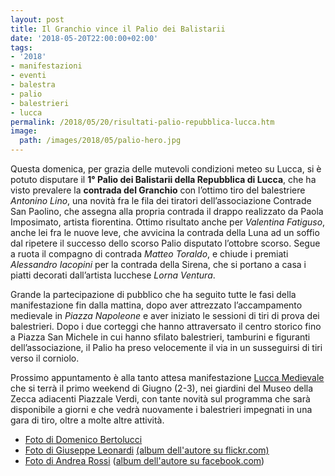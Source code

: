 ```yaml
---
layout: post
title: Il Granchio vince il Palio dei Balistarii
date: '2018-05-20T22:00:00+02:00'
tags:
- '2018'
- manifestazioni
- eventi
- balestra
- palio
- balestrieri
- lucca
permalink: /2018/05/20/risultati-palio-repubblica-lucca.htm
image:
  path: /images/2018/05/palio-hero.jpg
---
```


Questa domenica, per grazia delle mutevoli condizioni meteo su Lucca, si è
potuto disputare il **1° Palio dei Balistarii della Repubblica di Lucca**, che
ha visto prevalere la **contrada del Granchio** con l’ottimo tiro del
balestriere *Antonino Lino*, una novità fra le fila dei tiratori
dell’associazione Contrade San Paolino, che assegna alla propria contrada il
drappo realizzato da Paola Imposimato, artista fiorentina. Ottimo risultato
anche per *Valentina Fatiguso*, anche lei fra le nuove leve, che avvicina la
contrada della Luna ad un soffio dal ripetere il successo dello scorso Palio
disputato l’ottobre scorso. Segue a ruota il compagno di contrada *Matteo
Toraldo*, e chiude i premiati *Alessandro Iacopini* per la contrada della
Sirena, che si portano a casa i piatti decorati dall’artista lucchese *Lorna
Ventura*.

<!-- more -->

Grande la partecipazione di pubblico che ha seguito tutte le fasi della
manifestazione fin dalla mattina, dopo aver attrezzato l’accampamento medievale
in *Piazza Napoleone* e aver iniziato le sessioni di tiri di prova dei
balestrieri. Dopo i due corteggi che hanno attraversato il centro storico fino a
Piazza San Michele in cui hanno sfilato balestrieri, tamburini e figuranti
dell’associazione, il Palio ha preso velocemente il via in un susseguirsi di
tiri verso il corniolo.

Prossimo appuntamento è alla tanto attesa manifestazione [Lucca
Medievale](http://luccamedievale.it) che si terrà il primo weekend di Giugno
(2-3), nei giardini del Museo della Zecca adiacenti Piazzale Verdi, con tante
novità sul programma che sarà disponibile a giorni e che vedrà nuovamente i
balestrieri impegnati in una gara di tiro, oltre a molte altre attività.

* [Foto di Domenico Bertolucci](https://www.facebook.com/media/set/?set=ms.c.eJxVlUmOIEEIA380whiz~%3BP9jo~_xDt~_sacrGYhEIksEswd68w~%3B~%3BBLjnma~%3BSMVzOugk~_trnJHMvVb~_kbsV4vBLMqIAhJz0AUgn~_8gYQQrINlILJDyOMMgs~%3B4oD5H3qAeLCNQ2AHifzgG8XQ8Sua95X7XFyH~%3BE4FIGlkxaw3gVfp~_e9q4SkO1YkMjyOXu~%3Bl2Tse8eydeqZ5nBc5LDviBuwzAhAcy4UXR2FxsHtQ23QyUmjXZBzRMMcSQzQ~%3BZIUu~%3B4og2rNn5WEinZAYdyNVh6FrJGLomllgfO65HGzYa8mrNy7TMOKwZZ1ScbixXKX7KcpIF14JTp6mrffaQtK3QPGIfyXeZJVVKM1krc2rA0ydRe6nGbpm9nL8jfWSue5h716ub1yfmOseTjRy~%3Bc1PpvJ87i91HvwrxuWlZZ8BGemaaTB8B2cXDN~_mOQ1j~%3B9zg21y2ffWCDluuUYKTrmkO56OZEGdgZGe4MA0ixK02UnE8exuEfkbmmu2r6DRymvp0gdursOm8tVQhrZ58VwGePRMs1BphvBPucVgqrMepUvkFYGqm0l7LG8ZUrpMVi2G5GJyie0jkFcfceH1UufN8lpZdLVKaKneD3SjBNdMq0WrmlUreF5~_Hcg~%3BrVdi23XyOVns9lXXVspqLx7erRiqv~%3BP6wFKrx6VQ~%3BjVwzT~_MvqvaRsy4Uw9q2XMKb6FrvSrIuXMNQnWdXvfunDznW2bWh1Khb610TUKTnmqPC7hg7QgqvuaNP~%3Bqdm8ygc~%3BwOTDqfz.bps.a.10211883132649411.1073742751.1103863358&type=1)
* [Foto di Giuseppe Leonardi](https://photos.app.goo.gl/IgvBygygRb1Nq82x2)
  [(album dell'autore su flickr.com)](https://flic.kr/s/aHsmc7APiW)
* [Foto di Andrea Rossi](https://photos.app.goo.gl/FuCnWHxN4YwK74Bi2) ([album dell'autore su facebook.com](https://www.facebook.com/media/set/?set=ms.c.eJxVkcENAzAIAzeq4DAE9l~_syqMq~_UUn22DihmcPh4r7PB~%3B~%3BkcguYmqTusT~%3BhOPCTy~%3BNhFDH1qjwfnKmiZlF~_hiqPf24ITYRReTOOWEoeIhQxHZFE7lnjQs9O8tF5Ha1FcrdNFTY04J7H5ZGlk26lqsEXrZcPgbz9LpXrZ1sKai9T1HItmZGaFYLuUGSa~%3Brt5bb~%3BIrPxmC~%3BxIWVk.bps.a.10215892722222055.1073741884.1566200842&type=1))